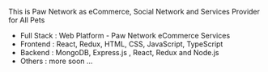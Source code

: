 This is Paw Network as eCommerce, Social Network and Services Provider for All Pets 
- Full Stack : Web Platform - Paw Network eCommerce Services
- Frontend : React, Redux, HTML, CSS, JavaScript, TypeScript 
- Backend : MongoDB, Express.js , React, Redux and Node.js
- Others : more soon ...
